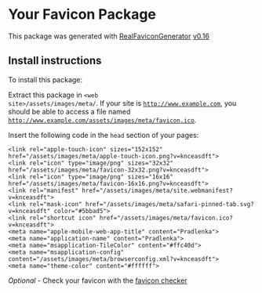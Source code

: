 # Your Favicon Package

This package was generated with [RealFaviconGenerator](https://realfavicongenerator.net/) [v0.16](https://realfavicongenerator.net/change_log#v0.16)

## Install instructions

To install this package:

Extract this package in <code>&lt;web site&gt;/assets/images/meta/</code>. If your site is <code>http://www.example.com</code>, you should be able to access a file named <code>http://www.example.com/assets/images/meta/favicon.ico</code>.

Insert the following code in the `head` section of your pages:

    <link rel="apple-touch-icon" sizes="152x152" href="/assets/images/meta/apple-touch-icon.png?v=knceasdft">
    <link rel="icon" type="image/png" sizes="32x32" href="/assets/images/meta/favicon-32x32.png?v=knceasdft">
    <link rel="icon" type="image/png" sizes="16x16" href="/assets/images/meta/favicon-16x16.png?v=knceasdft">
    <link rel="manifest" href="/assets/images/meta/site.webmanifest?v=knceasdft">
    <link rel="mask-icon" href="/assets/images/meta/safari-pinned-tab.svg?v=knceasdft" color="#5bbad5">
    <link rel="shortcut icon" href="/assets/images/meta/favicon.ico?v=knceasdft">
    <meta name="apple-mobile-web-app-title" content="Pradlenka">
    <meta name="application-name" content="Pradlenka">
    <meta name="msapplication-TileColor" content="#ffc40d">
    <meta name="msapplication-config" content="/assets/images/meta/browserconfig.xml?v=knceasdft">
    <meta name="theme-color" content="#ffffff">

*Optional* - Check your favicon with the [favicon checker](https://realfavicongenerator.net/favicon_checker)